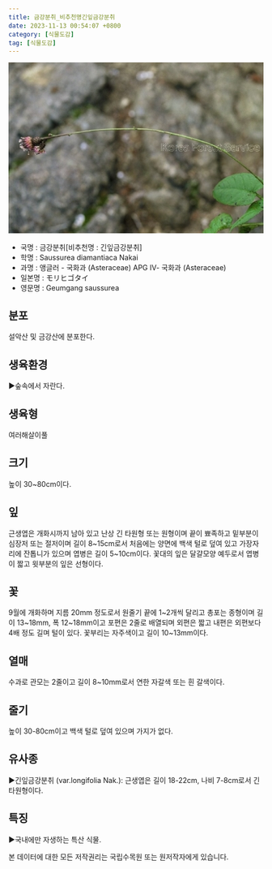 ```yaml
---
title: 금강분취_비추천명긴잎금강분취
date: 2023-11-13 00:54:07 +0800
category: [식물도감]
tag: [식물도감]
---
```




![금강분취[비추천명 : 긴잎금강분취]](/assets/img/fileUpload/plants/basic/Compositae/Saussurea/2815/2_th2.JPG)
- 국명 : 금강분취[비추천명 : 긴잎금강분취]
- 학명 : Saussurea diamantiaca Nakai
- 과명 : 앵글러 - 국화과 (Asteraceae) APG Ⅳ- 국화과 (Asteraceae)
- 일본명 : モリヒゴタイ
- 영문명 : Geumgang saussurea


## 분포
설악산 및 금강산에 분포한다.
## 생육환경
▶숲속에서 자란다.
## 생육형
여러해살이풀
## 크기
높이 30~80cm이다.
## 잎
근생엽은 개화시까지 남아 있고 난상 긴 타원형 또는 원형이며 끝이 뾰족하고 밑부분이 심장저 또는 절저이며 길이 8~15cm로서 처음에는 양면에 백색 털로 덮여 있고 가장자리에 잔톱니가 있으며 엽병은 길이 5~10cm이다. 꽃대의 잎은 달걀모양 예두로서 엽병이 짧고 윗부분의 잎은 선형이다.
## 꽃
9월에 개화하며 지름 20mm 정도로서 원줄기 끝에 1~2개씩 달리고 총포는 종형이며 길이 13~18mm, 폭 12~18mm이고 포편은 2줄로 배열되며 외편은 짧고 내편은 외편보다 4배 정도 길며 털이 있다. 꽃부리는 자주색이고 길이 10~13mm이다.
## 열매
수과로 관모는 2줄이고 길이 8~10mm로서 연한 자갈색 또는 흰 갈색이다.
## 줄기
높이 30-80cm이고 백색 털로 덮여 있으며 가지가 없다.
## 유사종
▶긴잎금강분취 (var.longifolia Nak.): 근생엽은 길이 18-22cm, 나비 7-8cm로서 긴 타원형이다.
## 특징
▶국내에만 자생하는 특산 식물.






본 데이터에 대한 모든 저작권리는 국립수목원 또는 원저작자에게 있습니다.

